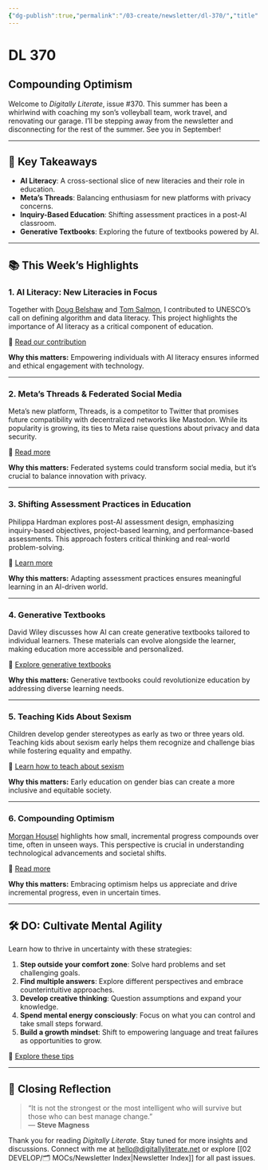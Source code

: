 ```yaml
---
{"dg-publish":true,"permalink":"/03-create/newsletter/dl-370/","title":"Compounding Optimism","tags":["education","facebook","federated","instagram","mastodon","meta","threads"]}
---
```



# DL 370

## Compounding Optimism

Welcome to _Digitally Literate_, issue #370. This summer has been a whirlwind with coaching my son’s volleyball team, work travel, and renovating our garage. I’ll be stepping away from the newsletter and disconnecting for the rest of the summer. See you in September!

---

## 🔖 Key Takeaways

- **AI Literacy**: A cross-sectional slice of new literacies and their role in education.
- **Meta’s Threads**: Balancing enthusiasm for new platforms with privacy concerns.
- **Inquiry-Based Education**: Shifting assessment practices in a post-AI classroom.
- **Generative Textbooks**: Exploring the future of textbooks powered by AI.

---

## 📚 This Week’s Highlights

### 1. **AI Literacy: New Literacies in Focus**
Together with [Doug Belshaw](https://www.linkedin.com/in/dajbelshaw/) and [Tom Salmon](https://www.linkedin.com/in/tomsalmon12345/), I contributed to UNESCO’s call on defining algorithm and data literacy. This project highlights the importance of AI literacy as a critical component of education.

📖 [Read our contribution](https://blog.weareopen.coop/ai-literacy-a-cross-sectional-slice-of-new-literacies-1906c8e44abe)

**Why this matters:** Empowering individuals with AI literacy ensures informed and ethical engagement with technology.

---

### 2. **Meta’s Threads & Federated Social Media**
Meta’s new platform, Threads, is a competitor to Twitter that promises future compatibility with decentralized networks like Mastodon. While its popularity is growing, its ties to Meta raise questions about privacy and data security.

📖 [Read more](https://www.wired.com/story/meta-threads-privacy-decentralization/)

**Why this matters:** Federated systems could transform social media, but it’s crucial to balance innovation with privacy.

---

### 3. **Shifting Assessment Practices in Education**
Philippa Hardman explores post-AI assessment design, emphasizing inquiry-based objectives, project-based learning, and performance-based assessments. This approach fosters critical thinking and real-world problem-solving.

📖 [Learn more](https://drphilippahardman.substack.com/p/post-ai-assessment-design)

**Why this matters:** Adapting assessment practices ensures meaningful learning in an AI-driven world.

---

### 4. **Generative Textbooks**
David Wiley discusses how AI can create generative textbooks tailored to individual learners. These materials can evolve alongside the learner, making education more accessible and personalized.

📖 [Explore generative textbooks](https://opencontent.org/blog/archives/7238)

**Why this matters:** Generative textbooks could revolutionize education by addressing diverse learning needs.

---

### 5. **Teaching Kids About Sexism**
Children develop gender stereotypes as early as two or three years old. Teaching kids about sexism early helps them recognize and challenge bias while fostering equality and empathy.

📖 [Learn how to teach about sexism](https://lifehacker.com/how-to-teach-kids-about-sexism-1846110388)

**Why this matters:** Early education on gender bias can create a more inclusive and equitable society.

---

### 6. **Compounding Optimism**
[Morgan Housel](https://twitter.com/morganhousel) highlights how small, incremental progress compounds over time, often in unseen ways. This perspective is crucial in understanding technological advancements and societal shifts.

📖 [Read more](https://collabfund.com/blog/compounding-optimism/)

**Why this matters:** Embracing optimism helps us appreciate and drive incremental progress, even in uncertain times.

---

## 🛠️ DO: Cultivate Mental Agility

Learn how to thrive in uncertainty with these strategies:
1. **Step outside your comfort zone**: Solve hard problems and set challenging goals.
2. **Find multiple answers**: Explore different perspectives and embrace counterintuitive approaches.
3. **Develop creative thinking**: Question assumptions and expand your knowledge.
4. **Spend mental energy consciously**: Focus on what you can control and take small steps forward.
5. **Build a growth mindset**: Shift to empowering language and treat failures as opportunities to grow.

📖 [Explore these tips](https://hackernoon.com/learn-how-to-cultivate-mental-agility-and-thrive-in-uncertainty-with-these-5-tips)

---

## 🌟 Closing Reflection

> “It is not the strongest or the most intelligent who will survive but those who can best manage change.”  
> — **Steve Magness**

Thank you for reading _Digitally Literate_. Stay tuned for more insights and discussions. Connect with me at [hello@digitallyliterate.net](mailto:hello@digitallyliterate.net) or explore [[02 DEVELOP/🗂️ MOCs/Newsletter Index\|Newsletter Index]] for all past issues.
